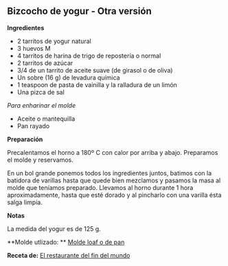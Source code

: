 ## Bizcocho de yogur - Otra versión

**Ingredientes**

- 2 tarritos de yogur natural 
- 3 huevos M
- 4 tarritos de harina de trigo de repostería o normal
- 2 tarritos de azúcar
- 3/4 de un tarrito de aceite suave (de girasol o de oliva)
- Un sobre (16 g) de levadura química
- 1 teaspoon de pasta de vainilla y la ralladura de un limón
- Una pizca de sal

*Para enharinar el molde*

- Aceite o mantequilla 
- Pan rayado

**Preparación**

Precalentamos el horno a 180º C con calor por arriba y abajo. Preparamos el molde y reservamos.

En un bol grande ponemos todos los ingredientes juntos, batimos con la batidora de varillas hasta que quede bien mezclamos y pasamos la masa al molde que teníamos preparado. Llevamos al horno durante 1 hora aproximadamente, hasta que esté dorado y al pincharlo con una varilla ésta salga limpia.

**Notas**

La medida del yogur es de 125 g.

**Molde utlizado: ** [Molde loaf o de pan](../../moldes-y-utensilios.md)

**Receta de:** [El restaurante del fin del mundo](http://restaurantefinmundo.blogspot.com/2015/05/guardianes-de-un-sabor-el-clasico.html)
